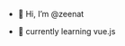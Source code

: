 - 👋 Hi, I’m @zeenat 

- 🌱 currently learning vue.js


<!---
zeenatHaz/zeenatHaz is a ✨ special ✨ repository because its `README.md` (this file) appears on your GitHub profile.
You can click the Preview link to take a look at your changes.
--->

